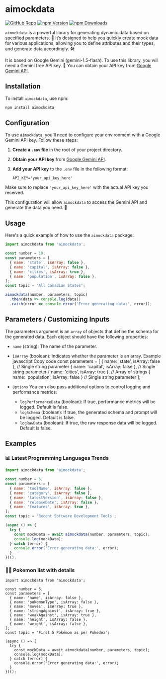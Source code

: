 # aimockdata

[![GitHub Repo](https://img.shields.io/github/repo-size/sanketpatel98/AiMockData?style=flat-square)](https://github.com/sanketpatel98/AiMockData)
[![npm Version](https://img.shields.io/npm/v/aimockdata?style=flat-square)](https://www.npmjs.com/package/aimockdata)
[![npm Downloads](https://img.shields.io/npm/dm/aimockdata?style=flat-square)](https://www.npmjs.com/package/aimockdata)

`aimockdata` is a powerful library for generating dynamic data based on specified parameters. 🚀 It’s designed to help you quickly create mock data for various applications, allowing you to define attributes and their types, and generate data accordingly. 🛠️

It is based on Google Gemini (gemini-1.5-flash). To use this library, you will need a Gemini free API key. 🔑 You can obtain your API key from [Google Gemini API](https://ai.google.dev/gemini-api/docs/api-key).

## Installation

To install `aimockdata`, use npm:

```bash
npm install aimockdata
```

## Configuration

To use `aimockdata`, you'll need to configure your environment with a Google Gemini API key. Follow these steps:

1. **Create a `.env` file** in the root of your project directory.
2. **Obtain your API key** from [Google Gemini API](https://ai.google.dev/gemini-api/docs/api-key).
3. **Add your API key** to the `.env` file in the following format:

    ```plaintext
    API_KEY='your_api_key_here'
    ```

Make sure to replace `'your_api_key_here'` with the actual API key you received.

This configuration will allow `aimockdata` to access the Gemini API and generate the data you need. 🔑


## Usage

Here's a quick example of how to use the `aimockdata` package:

```javascript
import aimockdata from 'aimockdata';

const number = 10;
const parameters = [
  { name: 'state', isArray: false },
  { name: 'capital', isArray: false },
  { name: 'cities', isArray: true },
  { name: 'population', isArray: false },
];
const topic = 'All Canadian States';

aimockdata(number, parameters, topic)
  .then(data => console.log(data))
  .catch(error => console.error('Error generating data:', error));
```

## Parameters /  Customizing Inputs
The parameters argument is an `array` of objects that define the schema for the generated data. Each object should have the following properties:

- `name` (string): The name of the parameter. 

- `isArray` (boolean): Indicates whether the parameter is an array.
Example
javascript
Copy code
const parameters = [
  { name: 'state', isArray: false },    // Single string parameter
  { name: 'capital', isArray: false },  // Single string parameter
  { name: 'cities', isArray: true },    // Array of strings
  { name: 'population', isArray: false } // Single string parameter
];
- `Options`
You can also pass additional options to control logging and performance metrics:

    - `logPerformanceData` (boolean): If true, performance metrics will be logged. Default is false.
    - `logSchema` (boolean): If true, the generated schema and prompt will be logged. Default is false.
     - `logRawData` (boolean): If true, the raw response data will be logged. Default is false.

## Examples
### 📊 Latest Programming Languages Trends
```js 
import aimockdata from 'aimockdata';

const number = 6;
const parameters = [
  { name: 'toolName', isArray: false },
  { name: 'category', isArray: false },
  { name: 'latestVersion', isArray: false },
  { name: 'releaseDate', isArray: false },
  { name: 'features', isArray: true },
];
const topic = 'Recent Software Development Tools';

(async () => {
  try {
    const mockData = await aimockdata(number, parameters, topic);
    console.log(mockData);
  } catch (error) {
    console.error('Error generating data:', error);
  }
})();
```
### 🕵️‍♂️ Pokemon list with details
```
import aimockdata from 'aimockdata';

const number = 5;
const parameters = [
  { name: 'name', isArray: false },
  { name: 'pokemonType', isArray: false },
  { name: 'moves', isArray: true },
  { name: 'strongAgainst', isArray: true },
  { name: 'weakAgainst', isArray: true },
  { name: 'height', isArray: false },
  { name: 'weight', isArray: false },
];
const topic = 'First 5 Pokémon as per Pokedex';

(async () => {
  try {
    const mockData = await aimockdata(number, parameters, topic);
    console.log(mockData);
  } catch (error) {
    console.error('Error generating data:', error);
  }
})();
```